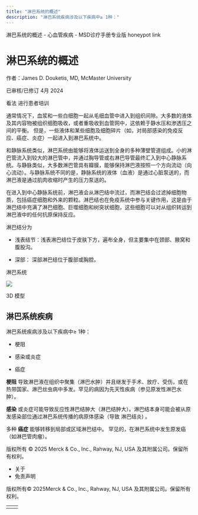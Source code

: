 ```yaml
---
title: "淋巴系统的概述"
description: "淋巴系统疾病涉及以下疾病中≥ 1种："
---
```


﻿淋巴系统的概述 \- 心血管疾病 \- MSD诊疗手册专业版 honeypot link

# 淋巴系统的概述

作者：James D. Douketis, MD, McMaster University

已审核/已修订 4月 2024

看法 进行患者培训

通常情况下，血浆和一些白细胞一起从毛细血管中进入到组织间隙。大多数的液体及其内容物被组织细胞吸收，或者重吸收到血管网中，这依赖于静水压和渗透压之间的平衡。 但是，一些液体和某些细胞及细胞碎片（如，对局部感染的免疫反应、癌症、炎症）一起进入到淋巴系统中。

和静脉系统类似，淋巴系统由能够将液体运送到全身的多种薄壁管道组成。小的淋巴管流入到较大的淋巴管中，并通过胸导管或右淋巴导管最终汇入到中心静脉系统。与静脉类似，大多数淋巴管具有瓣膜，能够保持淋巴液按照一个方向流动（向心流动）。与静脉系统不同的是，静脉系统的液体（血液）是通过心脏泵送的，而淋巴液是通过肌肉收缩时产生的压力泵送的。

在进入到中心静脉系统前，淋巴液会从淋巴结中流过，而淋巴结会过滤掉细胞物质，包括癌症细胞和外来的颗粒。淋巴结也在免疫系统中参与关键作用，这是由于淋巴结中充满了淋巴细胞、巨噬细胞和树突状细胞，这些细胞可以对从组织转运到淋巴液中的任何抗原保持反应。

淋巴结分为

- 浅表结节：浅表淋巴结位于皮肤下方，遍布全身，但主要集中在颈部、腋窝和腹股沟。

- 深部： 深部淋巴结位于腹部或胸腔。


淋巴系统

![](https://edge.sitecorecloud.io/mmanual-ssq1ci05/media/professional/images/b/i/o/biodigital-female-lymphatic-system-pv-sized_zh.jpg?thn=0&sc_lang=zh&mw=500)

3D 模型

## 淋巴系统疾病

淋巴系统疾病涉及以下疾病中≥ 1种：

- 梗阻

- 感染或炎症

- 癌症


**梗阻** 导致淋巴液在组织中聚集（淋巴水肿）并且继发于手术、放疗、受伤，或在热带国家、淋巴丝虫病中多发。罕见的病因为先天性疾病（参见原发性淋巴水肿）。

**感染** 或炎症可能导致反应性淋巴结肿大（淋巴结肿大）。淋巴结本身可能会被从原发感染部位通过淋巴系统传播的病原体感染（导致 淋巴结炎) 。

多种 **癌症** 能够转移到局部或区域淋巴结中。 罕见的，在淋巴系统中发生原发癌（如淋巴管肉瘤）。



版权所有 © 2025
Merck & Co., Inc., Rahway, NJ, USA 及其附属公司。保留所有权利。

- 关于
- 免责声明

版权所有© 2025Merck & Co., Inc., Rahway, NJ, USA 及其附属公司。保留所有权利。

|     |     |
| --- | --- |
|  |  |